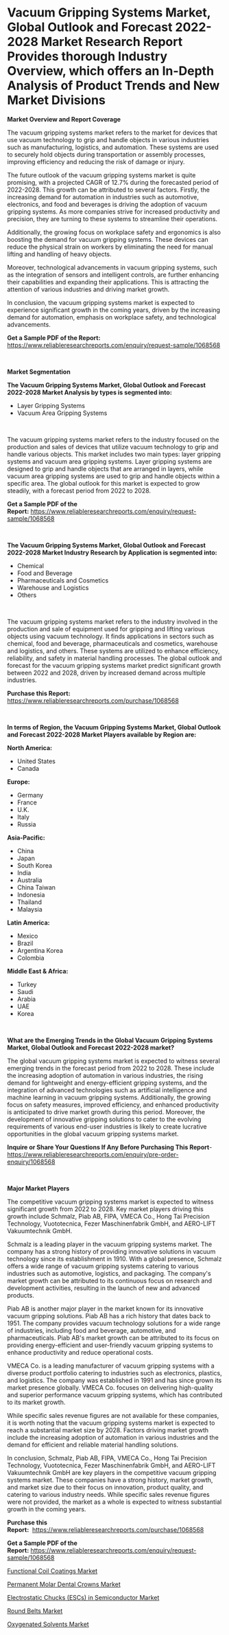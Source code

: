 <p><h1>Vacuum Gripping Systems Market, Global Outlook and Forecast 2022-2028 Market Research Report Provides thorough Industry Overview, which offers an In-Depth Analysis of Product Trends and New Market Divisions</h1></p><p><strong>Market Overview and Report Coverage</strong></p>
<p><p>The vacuum gripping systems market refers to the market for devices that use vacuum technology to grip and handle objects in various industries such as manufacturing, logistics, and automation. These systems are used to securely hold objects during transportation or assembly processes, improving efficiency and reducing the risk of damage or injury.</p><p>The future outlook of the vacuum gripping systems market is quite promising, with a projected CAGR of 12.7% during the forecasted period of 2022-2028. This growth can be attributed to several factors. Firstly, the increasing demand for automation in industries such as automotive, electronics, and food and beverages is driving the adoption of vacuum gripping systems. As more companies strive for increased productivity and precision, they are turning to these systems to streamline their operations.</p><p>Additionally, the growing focus on workplace safety and ergonomics is also boosting the demand for vacuum gripping systems. These devices can reduce the physical strain on workers by eliminating the need for manual lifting and handling of heavy objects.</p><p>Moreover, technological advancements in vacuum gripping systems, such as the integration of sensors and intelligent controls, are further enhancing their capabilities and expanding their applications. This is attracting the attention of various industries and driving market growth.</p><p>In conclusion, the vacuum gripping systems market is expected to experience significant growth in the coming years, driven by the increasing demand for automation, emphasis on workplace safety, and technological advancements.</p></p>
<p><strong>Get a Sample PDF of the Report:</strong> <a href="https://www.reliableresearchreports.com/enquiry/request-sample/1068568">https://www.reliableresearchreports.com/enquiry/request-sample/1068568</a></p>
<p>&nbsp;</p>
<p><strong>Market Segmentation</strong></p>
<p><strong>The Vacuum Gripping Systems Market, Global Outlook and Forecast 2022-2028 Market Analysis by types is segmented into:</strong></p>
<p><ul><li>Layer Gripping Systems</li><li>Vacuum Area Gripping Systems</li></ul></p>
<p>&nbsp;</p>
<p><p>The vacuum gripping systems market refers to the industry focused on the production and sales of devices that utilize vacuum technology to grip and handle various objects. This market includes two main types: layer gripping systems and vacuum area gripping systems. Layer gripping systems are designed to grip and handle objects that are arranged in layers, while vacuum area gripping systems are used to grip and handle objects within a specific area. The global outlook for this market is expected to grow steadily, with a forecast period from 2022 to 2028.</p></p>
<p><strong>Get a Sample PDF of the Report:</strong>&nbsp;<a href="https://www.reliableresearchreports.com/enquiry/request-sample/1068568">https://www.reliableresearchreports.com/enquiry/request-sample/1068568</a></p>
<p>&nbsp;</p>
<p><strong>The Vacuum Gripping Systems Market, Global Outlook and Forecast 2022-2028 Market Industry Research by Application is segmented into:</strong></p>
<p><ul><li>Chemical</li><li>Food and Beverage</li><li>Pharmaceuticals and Cosmetics</li><li>Warehouse and Logistics</li><li>Others</li></ul></p>
<p>&nbsp;</p>
<p><p>The vacuum gripping systems market refers to the industry involved in the production and sale of equipment used for gripping and lifting various objects using vacuum technology. It finds applications in sectors such as chemical, food and beverage, pharmaceuticals and cosmetics, warehouse and logistics, and others. These systems are utilized to enhance efficiency, reliability, and safety in material handling processes. The global outlook and forecast for the vacuum gripping systems market predict significant growth between 2022 and 2028, driven by increased demand across multiple industries.</p></p>
<p><strong>Purchase this Report:</strong>&nbsp; <a href="https://www.reliableresearchreports.com/purchase/1068568">https://www.reliableresearchreports.com/purchase/1068568</a></p>
<p>&nbsp;</p>
<p><strong>In terms of Region, the Vacuum Gripping Systems Market, Global Outlook and Forecast 2022-2028 Market Players available by Region are:</strong></p>
<p>
    <p> <strong> North America: </strong>
        <ul>
            <li>United States</li>
            <li>Canada</li>
        </ul>
        </p> 
    <p> <strong> Europe: </strong>
        <ul>
            <li>Germany</li>
            <li>France</li>
            <li>U.K.</li>
            <li>Italy</li>
            <li>Russia</li>
        </ul>
        </p> 
    <p> <strong> Asia-Pacific: </strong>
        <ul>
            <li>China</li>
            <li>Japan</li>
            <li>South Korea</li>
            <li>India</li>
            <li>Australia</li>
            <li>China Taiwan</li>
            <li>Indonesia</li>
            <li>Thailand</li>
            <li>Malaysia</li>
        </ul>
        </p> 
    <p> <strong> Latin America: </strong>
        <ul>
            <li>Mexico</li>
            <li>Brazil</li>
            <li>Argentina Korea</li>
            <li>Colombia</li>
        </ul>
        </p> 
    <p> <strong> Middle East & Africa: </strong>
        <ul>
            <li>Turkey</li>
            <li>Saudi</li>
            <li>Arabia</li>
            <li>UAE</li>
            <li>Korea</li>
        </ul>
    </p>
    </p>
<p>&nbsp;</p>
<p><strong>What are the Emerging Trends in the Global Vacuum Gripping Systems Market, Global Outlook and Forecast 2022-2028 market?</strong></p>
<p><p>The global vacuum gripping systems market is expected to witness several emerging trends in the forecast period from 2022 to 2028. These include the increasing adoption of automation in various industries, the rising demand for lightweight and energy-efficient gripping systems, and the integration of advanced technologies such as artificial intelligence and machine learning in vacuum gripping systems. Additionally, the growing focus on safety measures, improved efficiency, and enhanced productivity is anticipated to drive market growth during this period. Moreover, the development of innovative gripping solutions to cater to the evolving requirements of various end-user industries is likely to create lucrative opportunities in the global vacuum gripping systems market.</p></p>
<p><strong>Inquire or Share Your Questions If Any Before Purchasing This Report</strong>- <a href="https://www.reliableresearchreports.com/enquiry/pre-order-enquiry/1068568">https://www.reliableresearchreports.com/enquiry/pre-order-enquiry/1068568</a></p>
<p>&nbsp;</p>
<p><strong>Major Market Players</strong></p>
<p><p>The competitive vacuum gripping systems market is expected to witness significant growth from 2022 to 2028. Key market players driving this growth include Schmalz, Piab AB, FIPA, VMECA Co., Hong Tai Precision Technology, Vuototecnica, Fezer Maschinenfabrik GmbH, and AERO-LIFT Vakuumtechnik GmbH. </p><p>Schmalz is a leading player in the vacuum gripping systems market. The company has a strong history of providing innovative solutions in vacuum technology since its establishment in 1910. With a global presence, Schmalz offers a wide range of vacuum gripping systems catering to various industries such as automotive, logistics, and packaging. The company's market growth can be attributed to its continuous focus on research and development activities, resulting in the launch of new and advanced products.</p><p>Piab AB is another major player in the market known for its innovative vacuum gripping solutions. Piab AB has a rich history that dates back to 1951. The company provides vacuum technology solutions for a wide range of industries, including food and beverage, automotive, and pharmaceuticals. Piab AB's market growth can be attributed to its focus on providing energy-efficient and user-friendly vacuum gripping systems to enhance productivity and reduce operational costs.</p><p>VMECA Co. is a leading manufacturer of vacuum gripping systems with a diverse product portfolio catering to industries such as electronics, plastics, and logistics. The company was established in 1991 and has since grown its market presence globally. VMECA Co. focuses on delivering high-quality and superior performance vacuum gripping systems, which has contributed to its market growth.</p><p>While specific sales revenue figures are not available for these companies, it is worth noting that the vacuum gripping systems market is expected to reach a substantial market size by 2028. Factors driving market growth include the increasing adoption of automation in various industries and the demand for efficient and reliable material handling solutions.</p><p>In conclusion, Schmalz, Piab AB, FIPA, VMECA Co., Hong Tai Precision Technology, Vuototecnica, Fezer Maschinenfabrik GmbH, and AERO-LIFT Vakuumtechnik GmbH are key players in the competitive vacuum gripping systems market. These companies have a strong history, market growth, and market size due to their focus on innovation, product quality, and catering to various industry needs. While specific sales revenue figures were not provided, the market as a whole is expected to witness substantial growth in the coming years.</p></p>
<p><strong>Purchase this Report:</strong>&nbsp;&nbsp;<a href="https://www.reliableresearchreports.com/purchase/1068568">https://www.reliableresearchreports.com/purchase/1068568</a></p>
<p></p>
<p><strong>Get a Sample PDF of the Report:</strong>&nbsp;<a href="https://www.reliableresearchreports.com/enquiry/request-sample/1068568">https://www.reliableresearchreports.com/enquiry/request-sample/1068568</a></p>
<p><p><a href="https://medium.com/@williammann19/functional-coil-coatings-market-size-growth-forecast-2023-2030-214640eaf7ad">Functional Coil Coatings Market</a></p><p><a href="https://www.reportprime.com/permanent-molar-dental-crowns-r8839">Permanent Molar Dental Crowns Market</a></p><p><a href="https://www.reportprime.com/electrostatic-chucks-escs-in-semiconductor-r3255">Electrostatic Chucks (ESCs) in Semiconductor Market</a></p><p><a href="https://www.linkedin.com/pulse/round-belts-market-size-2023-2030-global-industrial-amzvf/">Round Belts Market</a></p><p><a href="https://medium.com/@jasonmartin866/oxygenated-solvents-market-size-growth-forecast-2023-2030-47ee6d027a89">Oxygenated Solvents Market</a></p></p>
